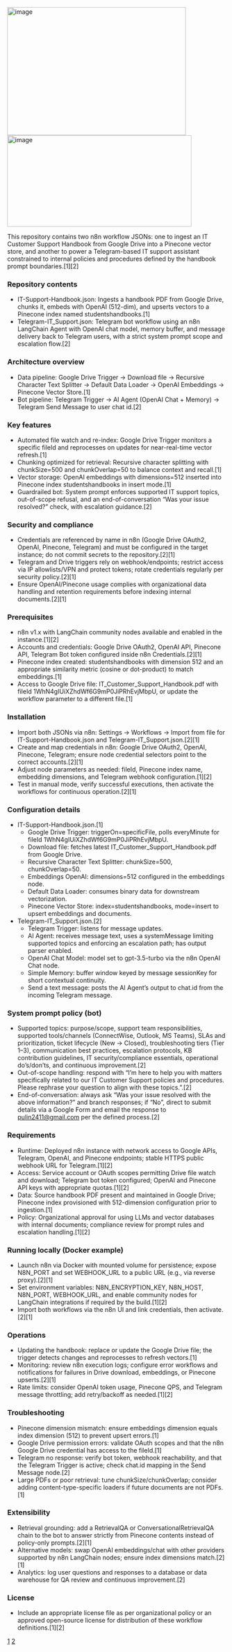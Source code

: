 <img width="411" height="294" alt="image" src="https://github.com/user-attachments/assets/79a5d226-7a6f-4b68-941c-39e585a5c6c1" />
<img width="424" height="210" alt="image" src="https://github.com/user-attachments/assets/d9551545-d5bb-459c-90b1-2c4fe7dcb976" />

This repository contains two n8n workflow JSONs: one to ingest an IT Customer Support Handbook from Google Drive into a Pinecone vector store, and another to power a Telegram-based IT support assistant constrained to internal policies and procedures defined by the handbook prompt boundaries.[1][2]

### Repository contents
- IT-Support-Handbook.json: Ingests a handbook PDF from Google Drive, chunks it, embeds with OpenAI (512-dim), and upserts vectors to a Pinecone index named studentshandbooks.[1]
- Telegram-IT_Support.json: Telegram bot workflow using an n8n LangChain Agent with OpenAI chat model, memory buffer, and message delivery back to Telegram users, with a strict system prompt scope and escalation flow.[2]

### Architecture overview
- Data pipeline: Google Drive Trigger → Download file → Recursive Character Text Splitter → Default Data Loader → OpenAI Embeddings → Pinecone Vector Store.[1]
- Bot pipeline: Telegram Trigger → AI Agent (OpenAI Chat + Memory) → Telegram Send Message to user chat id.[2]

### Key features
- Automated file watch and re-index: Google Drive Trigger monitors a specific fileId and reprocesses on updates for near-real-time vector refresh.[1]
- Chunking optimized for retrieval: Recursive character splitting with chunkSize=500 and chunkOverlap=50 to balance context and recall.[1]
- Vector storage: OpenAI embeddings with dimensions=512 inserted into Pinecone index studentshandbooks in insert mode.[1]
- Guardrailed bot: System prompt enforces supported IT support topics, out-of-scope refusal, and an end-of-conversation “Was your issue resolved?” check, with escalation guidance.[2]

### Security and compliance
- Credentials are referenced by name in n8n (Google Drive OAuth2, OpenAI, Pinecone, Telegram) and must be configured in the target instance; do not commit secrets to the repository.[2][1]
- Telegram and Drive triggers rely on webhook/endpoints; restrict access via IP allowlists/VPN and protect tokens; rotate credentials regularly per security policy.[2][1]
- Ensure OpenAI/Pinecone usage complies with organizational data handling and retention requirements before indexing internal documents.[2][1]

### Prerequisites
- n8n v1.x with LangChain community nodes available and enabled in the instance.[1][2]
- Accounts and credentials: Google Drive OAuth2, OpenAI API, Pinecone API, Telegram Bot token configured inside n8n Credentials.[2][1]
- Pinecone index created: studentshandbooks with dimension 512 and an appropriate similarity metric (cosine or dot-product) to match embeddings.[1]
- Access to Google Drive file: IT_Customer_Support_Handbook.pdf with fileId 1WhN4gIUiXZhdWf6G9mP0JiPRhEvjMbpU, or update the workflow parameter to a different file.[1]

### Installation
- Import both JSONs via n8n: Settings → Workflows → Import from file for IT-Support-Handbook.json and Telegram-IT_Support.json.[2][1]
- Create and map credentials in n8n: Google Drive OAuth2, OpenAI, Pinecone, Telegram; ensure node credential selectors point to the correct accounts.[2][1]
- Adjust node parameters as needed: fileId, Pinecone index name, embedding dimensions, and Telegram webhook configuration.[1][2]
- Test in manual mode, verify successful executions, then activate the workflows for continuous operation.[2][1]

### Configuration details
- IT-Support-Handbook.json.[1]
  - Google Drive Trigger: triggerOn=specificFile, polls everyMinute for fileId 1WhN4gIUiXZhdWf6G9mP0JiPRhEvjMbpU. 
  - Download file: fetches latest IT_Customer_Support_Handbook.pdf from Google Drive. 
  - Recursive Character Text Splitter: chunkSize=500, chunkOverlap=50. 
  - Embeddings OpenAI: dimensions=512 configured in the embeddings node. 
  - Default Data Loader: consumes binary data for downstream vectorization. 
  - Pinecone Vector Store: index=studentshandbooks, mode=insert to upsert embeddings and documents.
- Telegram-IT_Support.json.[2]
  - Telegram Trigger: listens for message updates. 
  - AI Agent: receives message text, uses a systemMessage limiting supported topics and enforcing an escalation path; has output parser enabled. 
  - OpenAI Chat Model: model set to gpt-3.5-turbo via the n8n OpenAI Chat node. 
  - Simple Memory: buffer window keyed by message sessionKey for short contextual continuity. 
  - Send a text message: posts the AI Agent’s output to chat.id from the incoming Telegram message.

### System prompt policy (bot)
- Supported topics: purpose/scope, support team responsibilities, supported tools/channels (ConnectWise, Outlook, MS Teams), SLAs and prioritization, ticket lifecycle (New → Closed), troubleshooting tiers (Tier 1–3), communication best practices, escalation protocols, KB contribution guidelines, IT security/compliance essentials, operational do’s/don’ts, and continuous improvement.[2]
- Out-of-scope handling: respond with “I’m here to help you with matters specifically related to our IT Customer Support policies and procedures. Please rephrase your question to align with these topics.”.[2]
- End-of-conversation: always ask “Was your issue resolved with the above information?” and branch responses; if “No”, direct to submit details via a Google Form and email the response to pulin2411@gmail.com per the defined process.[2]

### Requirements
- Runtime: Deployed n8n instance with network access to Google APIs, Telegram, OpenAI, and Pinecone endpoints; stable HTTPS public webhook URL for Telegram.[1][2]
- Access: Service account or OAuth scopes permitting Drive file watch and download; Telegram bot token configured; OpenAI and Pinecone API keys with appropriate quotas.[1][2]
- Data: Source handbook PDF present and maintained in Google Drive; Pinecone index provisioned with 512-dimension configuration prior to ingestion.[1]
- Policy: Organizational approval for using LLMs and vector databases with internal documents; compliance review for prompt rules and escalation handling.[1][2]

### Running locally (Docker example)
- Launch n8n via Docker with mounted volume for persistence; expose N8N_PORT and set WEBHOOK_URL to a public URL (e.g., via reverse proxy).[2][1]
- Set environment variables: N8N_ENCRYPTION_KEY, N8N_HOST, N8N_PORT, WEBHOOK_URL, and enable community nodes for LangChain integrations if required by the build.[1][2]
- Import both workflows via the n8n UI and link credentials, then activate.[2][1]

### Operations
- Updating the handbook: replace or update the Google Drive file; the trigger detects changes and reprocesses to refresh vectors.[1]
- Monitoring: review n8n execution logs; configure error workflows and notifications for failures in Drive download, embeddings, or Pinecone upserts.[2][1]
- Rate limits: consider OpenAI token usage, Pinecone QPS, and Telegram message throttling; add retry/backoff as needed.[1][2]

### Troubleshooting
- Pinecone dimension mismatch: ensure embeddings dimension equals index dimension (512) to prevent upsert errors.[1]
- Google Drive permission errors: validate OAuth scopes and that the n8n Google Drive credential has access to the fileId.[1]
- Telegram no response: verify bot token, webhook reachability, and that the Telegram Trigger is active; check chat.id mapping in the Send Message node.[2]
- Large PDFs or poor retrieval: tune chunkSize/chunkOverlap; consider adding content-type-specific loaders if future documents are not PDFs.[1]

### Extensibility
- Retrieval grounding: add a RetrievalQA or ConversationalRetrievalQA chain to the bot to answer strictly from Pinecone contents instead of policy-only prompts.[2][1]
- Alternative models: swap OpenAI embeddings/chat with other providers supported by n8n LangChain nodes; ensure index dimensions match.[2][1]
- Analytics: log user questions and responses to a database or data warehouse for QA review and continuous improvement.[2]

### License
- Include an appropriate license file as per organizational policy or an approved open-source license for distribution of these workflow definitions.[1][2]

[1](https://ppl-ai-file-upload.s3.amazonaws.com/web/direct-files/attachments/64596068/0f11e6f7-0242-481c-8e93-486bfc78585b/IT-Support-Handbook.json)
[2](https://ppl-ai-file-upload.s3.amazonaws.com/web/direct-files/attachments/64596068/7ef2826b-1904-492c-842a-b3da0de5dd9d/Telegram-IT_Support.json)
